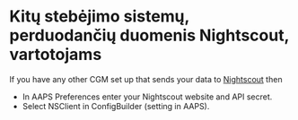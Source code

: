 # Kitų stebėjimo sistemų, perduodančių duomenis Nightscout, vartotojams

If you have any other CGM set up that sends your data to [Nightscout](https://nightscout.github.io/) then

-   In AAPS Preferences enter your Nightscout website and API secret.
-   Select NSClient in ConfigBuilder (setting in AAPS).
